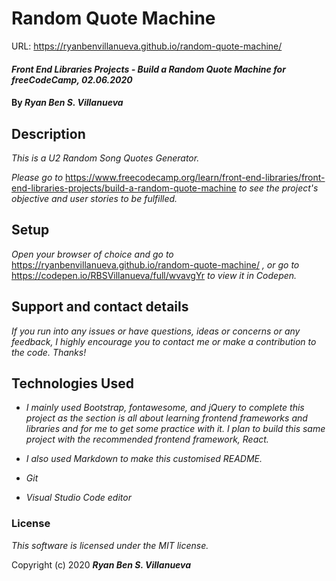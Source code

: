 # Random Quote Machine
URL:   https://ryanbenvillanueva.github.io/random-quote-machine/

#### _Front End Libraries Projects - Build a Random Quote Machine for freeCodeCamp, 02.06.2020_

#### By _**Ryan Ben S. Villanueva**_

## Description

_This is a U2 Random Song Quotes Generator._ 

_Please go to_  https://www.freecodecamp.org/learn/front-end-libraries/front-end-libraries-projects/build-a-random-quote-machine _to see the project's objective and user stories to be fulfilled._

## Setup

_Open your browser of choice and go to_
https://ryanbenvillanueva.github.io/random-quote-machine/ _, or go to_
https://codepen.io/RBSVillanueva/full/wvavgYr _to view it in Codepen._

## Support and contact details

_If you run into any issues or have questions, ideas or concerns or any feedback, I highly encourage you to contact me or make a contribution to the code. Thanks!_

## Technologies Used
* _I mainly used Bootstrap, fontawesome, and jQuery to complete this project as the section is all about learning frontend frameworks and libraries and for me to get some practice with it. I plan to build this same project with the recommended frontend framework, React._

* _I also used Markdown to make this customised README._

* _Git_

* _Visual Studio Code editor_

### License

*This software is licensed under the MIT license.*

Copyright (c) 2020 _**Ryan Ben S. Villanueva**_

